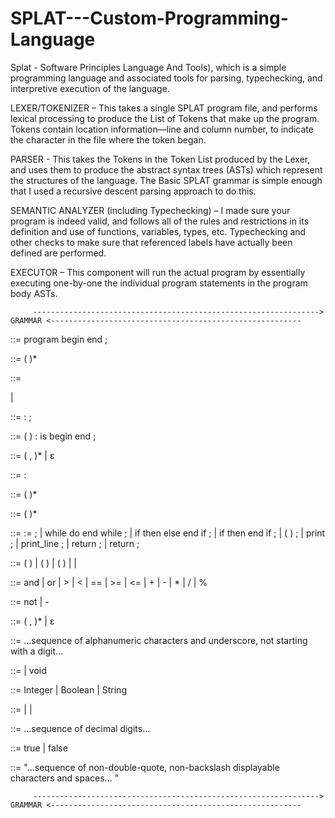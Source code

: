 # SPLAT---Custom-Programming-Language

Splat - Software Principles Language And Tools), which is a simple programming language and associated tools for parsing, typechecking, and interpretive execution of the language. 

LEXER/TOKENIZER – This takes a single SPLAT program file, and performs lexical processing to produce the List of Tokens that make up the program. Tokens  contain location information—line and column number, to indicate the character in the file where the token began.

 PARSER - This takes the Tokens in the Token List produced by the Lexer, and uses them to produce the abstract syntax trees (ASTs) which represent the structures of the language. The Basic SPLAT grammar is simple enough that I used a recursive descent parsing approach to do this.
 
 SEMANTIC ANALYZER (including Typechecking) – I made sure your program is indeed valid, and follows all of the rules and restrictions in its definition and use of functions, variables, types, etc. Typechecking and other checks to make sure that referenced labels have actually been defined are performed. 
 
 EXECUTOR – This component will run the actual program by essentially executing one-by-one the individual program statements in the program body ASTs.
 
 
         ----------------------------------------------------------------> GRAMMAR <--------------------------------------------------------
   
<program> ::= program <decls> begin <stmts> end ;

<decls> ::= ( <decl> )*

<decl> ::= <var-decl>

| <func-decl>

<var-decl> ::= <label> : <type> ;

<func-decl> ::= <label> ( <params> ) : <ret-type> is <loc-var-decls> begin <stmts> end ;

<params> ::= <param> ( , <param> )*
| ɛ
<param> ::= <label> : <type>

<loc-var-decls> ::= ( <var-decl> )*

<stmts> ::= ( <stmt> )*

<stmt> ::= <label> := <expr> ;
| while <expr> do <stmts> end while ;
| if <expr> then <stmts> else <stmts> end if ;
| if <expr> then <stmts> end if ;
| <label> ( <args> ) ;
| print <expr> ;
| print_line ;
| return <expr> ;
| return ;

<expr> ::= ( <expr> <bin-op> <expr> )
| ( <unary-op> <expr> )
| <label> ( <args> )
| <label>
| <literal>

<bin-op> ::= and | or | > | < | == | >= | <= | + | - | * | / | %

<unary-op> ::= not | -

<args> ::= <expr> ( , <expr> )*
| ɛ

<label> ::= ...sequence of alphanumeric characters and underscore, not starting with a digit...

<ret-type> ::= <type> | void

<type> ::= Integer | Boolean | String

<literal> ::= <int-literal> | <bool-literal> | <string-literal>

<int-literal> ::= ...sequence of decimal digits...

<bool-literal> ::= true | false

<string-literal> ::= "...sequence of non-double-quote, non-backslash displayable characters and spaces... "

         ----------------------------------------------------------------> GRAMMAR <--------------------------------------------------------
